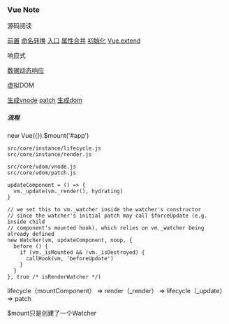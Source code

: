 ### Vue Note

源码阅读

[前置](./前置.md)
[命名转换](./命名转换.md)
[入口](./入口.md)
[属性合并](./mergeOptions.md)
[初始化](./初始化.md)
[Vue.extend](./Vue.extend.md)

响应式

[数据动态响应](./数据动态响应.md)

虚拟DOM

[生成vnode](./patch1.md)
[patch](./patch2.md)
[生成dom](./vdom2dom.md)

##### 流程

new Vue({}).$mount('#app')

```
src/core/instance/lifecycle.js
src/core/instance/render.js

src/core/vdom/vnode.js
src/core/vdom/patch.js

updateComponent = () => {
  vm._update(vm._render(), hydrating)
}

// we set this to vm._watcher inside the watcher's constructor
// since the watcher's initial patch may call $forceUpdate (e.g. inside child
// component's mounted hook), which relies on vm._watcher being already defined
new Watcher(vm, updateComponent, noop, {
  before () {
    if (vm._isMounted && !vm._isDestroyed) {
      callHook(vm, 'beforeUpdate')
    }
  }
}, true /* isRenderWatcher */)
```

lifecycle（mountComponent） => render（\_render） =>  lifecycle（\_update） => patch

$mount只是创建了一个Watcher